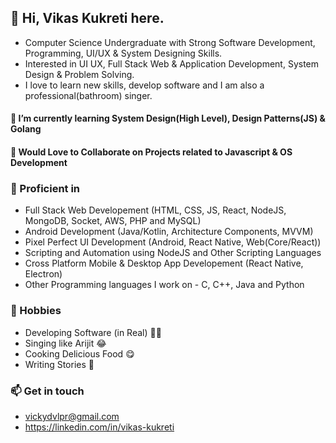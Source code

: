 ## 👋 Hi, Vikas Kukreti here.
- Computer Science Undergraduate with Strong Software Development, Programming, UI/UX & System Designing Skills. 
- Interested in UI UX, Full Stack Web & Application Development, System Design & Problem Solving.
- I love to learn new skills, develop software and I am also a professional(bathroom) singer.

#### 🌱 I’m currently learning System Design(High Level), Design Patterns(JS) & Golang
#### 🤝 Would Love to Collaborate on Projects related to Javascript & OS Development

### 💪 Proficient in
- Full Stack Web Developement (HTML, CSS, JS, React, NodeJS, MongoDB, Socket, AWS, PHP and MySQL)
- Android Development (Java/Kotlin, Architecture Components, MVVM)
- Pixel Perfect UI Development (Android, React Native, Web(Core/React))
- Scripting and Automation using NodeJS and Other Scripting Languages 
- Cross Platform Mobile & Desktop App Developement (React Native, Electron)
- Other Programming languages I work on - C, C++, Java and Python

### 🌱 Hobbies
- Developing Software (in Real) 👨‍💻
- Singing like Arijit 😂
- Cooking Delicious Food 😋
- Writing Stories 📝

### 📫 Get in touch 
- vickydvlpr@gmail.com
- https://linkedin.com/in/vikas-kukreti
